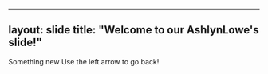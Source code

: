 ---
layout: slide
title: "Welcome to our AshlynLowe's slide!"
--
Something new
Use the left arrow to go back!
